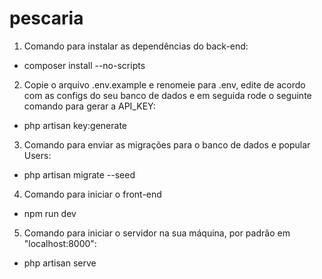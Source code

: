 # pescaria

1) Comando para instalar as dependências do back-end:

- composer install --no-scripts

2) Copie o arquivo .env.example e renomeie para .env, edite de acordo com as configs do seu banco de dados
e em seguida rode o seguinte comando para gerar a API_KEY:

- php artisan key:generate

3) Comando para enviar as migrações para o banco de dados e popular Users:

- php artisan migrate --seed

4) Comando para iniciar o front-end

- npm run dev

5) Comando para iniciar o servidor na sua máquina, por padrão em "localhost:8000":

- php artisan serve
